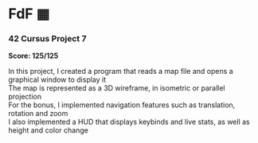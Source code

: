 # FdF ▦ 

### 42 Cursus Project 7

**Score: 125/125**

In this project, I created a program that reads a map file and opens a graphical window to display it <br/>
The map is represented as a 3D wireframe, in isometric or parallel projection <br/>
For the bonus, I implemented navigation features such as translation, rotation and zoom <br/>
I also implemented a HUD that displays keybinds and live stats, as well as height and color change
